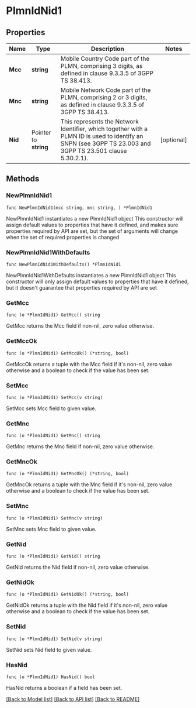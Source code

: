 # PlmnIdNid1

## Properties

Name | Type | Description | Notes
------------ | ------------- | ------------- | -------------
**Mcc** | **string** | Mobile Country Code part of the PLMN, comprising 3 digits, as defined in clause 9.3.3.5 of 3GPP TS 38.413.   | 
**Mnc** | **string** | Mobile Network Code part of the PLMN, comprising 2 or 3 digits, as defined in clause 9.3.3.5 of 3GPP TS 38.413. | 
**Nid** | Pointer to **string** | This represents the Network Identifier, which together with a PLMN ID is used to identify an SNPN (see 3GPP TS 23.003 and 3GPP TS 23.501 clause 5.30.2.1).   | [optional] 

## Methods

### NewPlmnIdNid1

`func NewPlmnIdNid1(mcc string, mnc string, ) *PlmnIdNid1`

NewPlmnIdNid1 instantiates a new PlmnIdNid1 object
This constructor will assign default values to properties that have it defined,
and makes sure properties required by API are set, but the set of arguments
will change when the set of required properties is changed

### NewPlmnIdNid1WithDefaults

`func NewPlmnIdNid1WithDefaults() *PlmnIdNid1`

NewPlmnIdNid1WithDefaults instantiates a new PlmnIdNid1 object
This constructor will only assign default values to properties that have it defined,
but it doesn't guarantee that properties required by API are set

### GetMcc

`func (o *PlmnIdNid1) GetMcc() string`

GetMcc returns the Mcc field if non-nil, zero value otherwise.

### GetMccOk

`func (o *PlmnIdNid1) GetMccOk() (*string, bool)`

GetMccOk returns a tuple with the Mcc field if it's non-nil, zero value otherwise
and a boolean to check if the value has been set.

### SetMcc

`func (o *PlmnIdNid1) SetMcc(v string)`

SetMcc sets Mcc field to given value.


### GetMnc

`func (o *PlmnIdNid1) GetMnc() string`

GetMnc returns the Mnc field if non-nil, zero value otherwise.

### GetMncOk

`func (o *PlmnIdNid1) GetMncOk() (*string, bool)`

GetMncOk returns a tuple with the Mnc field if it's non-nil, zero value otherwise
and a boolean to check if the value has been set.

### SetMnc

`func (o *PlmnIdNid1) SetMnc(v string)`

SetMnc sets Mnc field to given value.


### GetNid

`func (o *PlmnIdNid1) GetNid() string`

GetNid returns the Nid field if non-nil, zero value otherwise.

### GetNidOk

`func (o *PlmnIdNid1) GetNidOk() (*string, bool)`

GetNidOk returns a tuple with the Nid field if it's non-nil, zero value otherwise
and a boolean to check if the value has been set.

### SetNid

`func (o *PlmnIdNid1) SetNid(v string)`

SetNid sets Nid field to given value.

### HasNid

`func (o *PlmnIdNid1) HasNid() bool`

HasNid returns a boolean if a field has been set.


[[Back to Model list]](../README.md#documentation-for-models) [[Back to API list]](../README.md#documentation-for-api-endpoints) [[Back to README]](../README.md)


